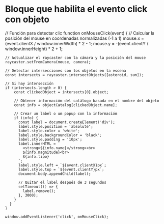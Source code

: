 # Bloque que habilita el evento click con objeto 

// Función para detectar clic
function onMouseClick(event) {
    // Calcular la posición del mouse en coordenadas normalizadas (-1 a 1)
    mouse.x = (event.clientX / window.innerWidth) * 2 - 1;
    mouse.y = -(event.clientY / window.innerHeight) * 2 + 1;

    // Actualizar el raycaster con la cámara y la posición del mouse
    raycaster.setFromCamera(mouse, camera);

    // Detectar intersecciones con los objetos en la escena
    const intersects = raycaster.intersectObjects([asteroid, sun]);

    // Si hay intersección
    if (intersects.length > 0) {
        const clickedObject = intersects[0].object;

        // Obtener información del catálogo basada en el nombre del objeto
        const info = objectCatalog[clickedObject.name];
    
        // Crear un label o un popup con la información
        if (info) {
          const label = document.createElement('div');
          label.style.position = 'absolute';
          label.style.color = 'white';
          label.style.backgroundColor = 'black';
          label.style.padding = '10px';
          label.innerHTML = `
            <strong>${info.name}</strong><br>
            ${info.magnitude}<br>
            ${info.tipo}
          `;
          label.style.left = `${event.clientX}px`;
          label.style.top = `${event.clientY}px`;
          document.body.appendChild(label);
    
          // Quitar el label después de 3 segundos
          setTimeout(() => {
            label.remove();
          }, 3000);
        }
      }
    }

    window.addEventListener('click', onMouseClick);

